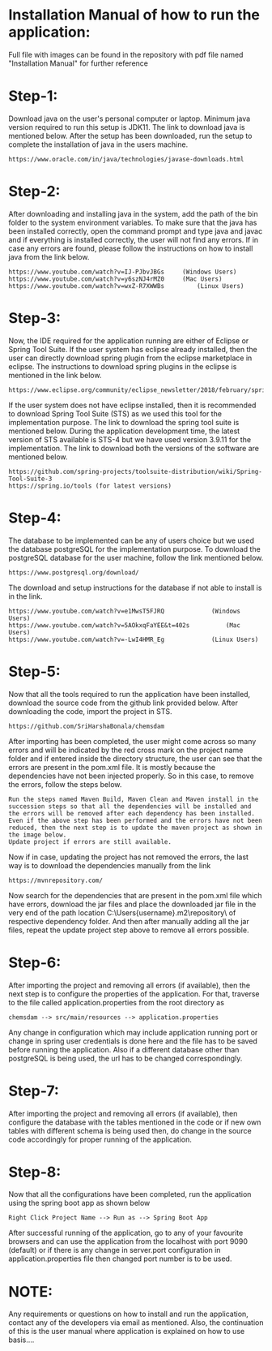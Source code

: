 # Installation Manual of how to run the application:
Full file with images can be found in the repository with pdf file named "Installation Manual" for further reference

# Step-1:
Download java on the user's personal computer or laptop. Minimum java version required to run this setup is JDK11. The link to download java is mentioned below. After the setup has been downloaded, run the setup to complete the installation of java in the users machine.

	https://www.oracle.com/in/java/technologies/javase-downloads.html

# Step-2:
After downloading and installing java in the system, add the path of the bin folder to the system environment variables. To make sure that the java has been installed correctly, open the command prompt and type java and javac and if everything is installed correctly, the user will not find any errors. If in case any errors are found, please follow the instructions on how to install java from the link below.
                    
	https://www.youtube.com/watch?v=IJ-PJbvJBGs		(Windows Users)
  	https://www.youtube.com/watch?v=y6szNJ4rMZ0		(Mac Users)
    https://www.youtube.com/watch?v=wxZ-R7XWWBs	        (Linux Users)

# Step-3:
Now, the IDE required for the application running are either of Eclipse or Spring Tool Suite. If the user system has eclipse already installed, then the user can directly download spring plugin from the eclipse marketplace in eclipse. The instructions to download spring plugins in the eclipse is mentioned in the link below.
					
	https://www.eclipse.org/community/eclipse_newsletter/2018/february/springboot.php
If the user system does not have eclipse installed, then it is recommended to download Spring Tool Suite (STS) as we used this tool for the implementation purpose. The link to download the spring tool suite is mentioned below. During the application development time, the latest version of STS available is STS-4 but we have used version 3.9.11 for the implementation. The link to download both the versions of the software are mentioned below.
					
	https://github.com/spring-projects/toolsuite-distribution/wiki/Spring-Tool-Suite-3
	https://spring.io/tools (for latest versions)

# Step-4:
The database to be implemented can be any of users choice but we used the database postgreSQL for the implementation purpose. To download the postgreSQL database for the user machine, follow the link mentioned below.
					
	https://www.postgresql.org/download/
The download and setup instructions for the database if not able to install is in the link.

	https://www.youtube.com/watch?v=e1MwsT5FJRQ			    (Windows Users)
	https://www.youtube.com/watch?v=5AOkxqFaYEE&t=402s		    (Mac Users)
	https://www.youtube.com/watch?v=-LwI4HMR_Eg			    (Linux Users)

# Step-5:
Now that all the tools required to run the application have been installed, download the source code from the github link provided below. After downloading the code, import the project in STS.
					
	https://github.com/SriHarshaBonala/chemsdam

After importing has been completed, the user might come across so many errors and will be indicated by the red cross mark on the project name folder and if entered inside the directory structure, the user can see that the errors are present in the pom.xml file. It is mostly because the dependencies have not been injected properly. So in this case, to remove the errors, follow the steps below.

    Run the steps named Maven Build, Maven Clean and Maven install in the succession steps so that all the dependencies will be installed and the errors will be removed after each dependency has been installed.
    Even if the above step has been performed and the errors have not been reduced, then the next step is to update the maven project as shown in the image below.
    Update project if errors are still available.

Now if in case, updating the project has not removed the errors, the last way is to download the dependencies manually from the link 

	https://mvnrepository.com/
Now search for the dependencies that are present in the pom.xml file which have errors, download the jar files and place the downloaded jar file in the very end of the path location C:\Users\{username}\.m2\repository\ of respective dependency folder. And then after manually adding all the jar files, repeat the update project step above to remove all errors possible.



# Step-6:
After importing the project and removing all errors (if available), then the next step is to configure the properties of the application. For that, traverse to the file called application.properties from the root directory as 
                
	chemsdam --> src/main/resources --> application.properties
Any change in configuration which may include application running port or change in spring user credentials is done here and the file has to be saved before running the application. Also if a different database other than postgreSQL is being used, the url has to be changed correspondingly.



# Step-7:
After importing the project and removing all errors (if available), then configure the database with the tables mentioned in the code or if new own tables with different schema is being used then, do change in the source code accordingly for proper running of the application.



# Step-8: 
Now that all the configurations have been completed, run the application using the spring boot app as shown below
      
	Right Click Project Name --> Run as --> Spring Boot App 
After successful running of the application, go to any of your favourite browsers and can use the application from the localhost with port 9090 (default) or if there is any change in server.port configuration in application.properties file then changed port number is to be used.



# NOTE:
Any requirements or questions on how to install and run the application, contact any of the developers via email as mentioned. Also, the continuation of this is the user manual where application is explained on how to use basis….
